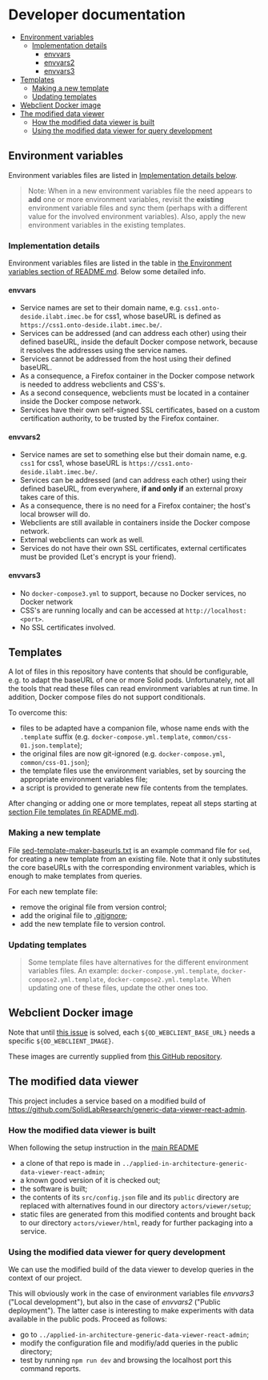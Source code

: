 # Developer documentation

* [Environment variables](#environment-variables)
  * [Implementation details](#implementation-details)
    * [envvars](#envvars)
    * [envvars2](#envvars2)
    * [envvars3](#envvars3)
* [Templates](#templates)
  * [Making a new template](#making-a-new-template)
  * [Updating templates](#updating-templates)
* [Webclient Docker image](#webclient-docker-image)
* [The modified data viewer](#the-modified-data-viewer)
  * [How the modified data viewer is built](#how-the-modified-data-viewer-is-built)
  * [Using the modified data viewer for query development](#using-the-modified-data-viewer-for-query-development)

## Environment variables

Environment variables files are listed in [Implementation details below](#implementation-details).

> Note:
> When in a new environment variables file the need appears to **add** one or more environment variables,
> revisit the **existing** environment variable files and sync them (perhaps with a different value for the involved environment variables).
> Also, apply the new environment variables in the existing templates.

### Implementation details

Environment variables files are listed in the table in [the Environment variables section of README.md](../README.md#environment-variables).
Below some detailed info.

#### envvars

* Service names are set to their domain name, e.g. `css1.onto-deside.ilabt.imec.be` for css1, whose baseURL is defined as `https://css1.onto-deside.ilabt.imec.be/`.
* Services can be addressed (and can address each other) using their defined baseURL, inside the default Docker compose network, because it resolves the addresses using the service names.
* Services cannot be addressed from the host using their defined baseURL.
* As a consequence, a Firefox container in the Docker compose network is needed to address webclients and CSS's.
* As a second consequence, webclients must be located in a container inside the Docker compose network.
* Services have their own self-signed SSL certificates, based on a custom certification authority, to be trusted by the Firefox container.

#### envvars2

* Service names are set to something else but their domain name, e.g. `css1` for css1, whose baseURL is `https://css1.onto-deside.ilabt.imec.be/`.
* Services can be addressed (and can address each other) using their defined baseURL, from everywhere, **if and only if** an external proxy takes care of this.
* As a consequence, there is no need for a Firefox container; the host's local browser will do.
* Webclients are still available in containers inside the Docker compose network.
* External webclients can work as well.
* Services do not have their own SSL certificates, external certificates must be provided (Let's encrypt is your friend).

#### envvars3

* No `docker-compose3.yml` to support, because no Docker services, no Docker network
* CSS's are running locally and can be accessed at `http://localhost:<port>`.
* No SSL certificates involved.

## Templates

A lot of files in this repository have contents that should be configurable, e.g. to adapt the baseURL of one or more Solid pods.
Unfortunately, not all the tools that read these files can read environment variables at run time. In addition, Docker compose files do not support conditionals.

To overcome this:

* files to be adapted have a companion file, whose name ends with the `.template` suffix (e.g. `docker-compose.yml.template`, `common/css-01.json.template`);
* the original files are now git-ignored (e.g. `docker-compose.yml`, `common/css-01.json`);
* the template files use the environment variables, set by sourcing the appropriate environment variables file;
* a script is provided to generate new file contents from the templates.

After changing or adding one or more templates, repeat all steps starting at [section File templates (in README.md)](../README.md#file-templates).

### Making a new template

File [sed-template-maker-baseurls.txt](../scripts/templates/sed-template-maker-baseurls.txt) is an example command file for `sed`, for creating a new template from an existing file.
Note that it only substitutes the core baseURLs with the corresponding environment variables, which is enough to make templates from queries.

For each new template file:

* remove the original file from version control;
* add the original file to [.gitignore](../.gitignore);
* add the new template file to version control.

### Updating templates

> Some template files have alternatives for the different environment variables files.
> An example: `docker-compose.yml.template`, `docker-compose2.yml.template`, `docker-compose2.yml.template`.
> When updating one of these files, update the other ones too.

## Webclient Docker image

Note that until [this issue](https://github.com/comunica/jQuery-Widget.js/issues/152) is solved, each `${OD_WEBCLIENT_BASE_URL}` needs a specific `${OD_WEBCLIENT_IMAGE}`.

These images are currently supplied from [this GitHub repository](https://github.com/mvanbrab/jQuery-Widget.js/).

## The modified data viewer

This project includes a service based on a modified build of <https://github.com/SolidLabResearch/generic-data-viewer-react-admin>.

### How the modified data viewer is built

When following the setup instruction in the [main README](../README.md)

* a clone of that repo is made in `../applied-in-architecture-generic-data-viewer-react-admin`;
* a known good version of it is checked out;
* the software is built;
* the contents of its `src/config.json` file and its `public` directory are replaced with alternatives found in our directory `actors/viewer/setup`;
* static files are generated from this modified contents and brought back to our directory `actors/viewer/html`, ready for further packaging into a service.

### Using the modified data viewer for query development

We can use the modified build of the data viewer to develop queries in the context of our project.

This will obviously work in the case of environment variables file *envvars3* ("Local development"),
but also in the case of *envvars2* ("Public deployment").
The latter case is interesting to make experiments with data available in the public pods.
Proceed as follows:

* go to `../applied-in-architecture-generic-data-viewer-react-admin`;
* modify the configuration file and modifiy/add queries in the public directory;
* test by running `npm run dev` and browsing the localhost port this command reports.
